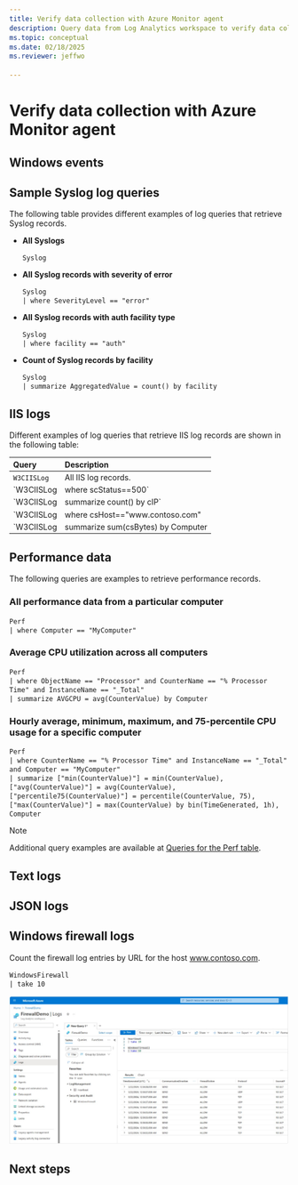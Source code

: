 ```yaml
---
title: Verify data collection with Azure Monitor agent
description: Query data from Log Analytics workspace to verify data collection with Azure Monitor agent for a VM client.
ms.topic: conceptual
ms.date: 02/18/2025
ms.reviewer: jeffwo

---
```


# Verify data collection with Azure Monitor agent

## Windows events

## Sample Syslog log queries

The following table provides different examples of log queries that retrieve Syslog records.

- **All Syslogs**

    ``` kusto
	Syslog
	```

- **All Syslog records with severity of error**

	``` kusto    
	Syslog
	| where SeverityLevel == "error"
	```

- **All Syslog records with auth facility type**

	``` kusto
	Syslog
	| where facility == "auth"
	```

- **Count of Syslog records by facility**

	``` kusto
	Syslog
	| summarize AggregatedValue = count() by facility
	```


## IIS logs
Different examples of log queries that retrieve IIS log records are shown in the following table:

| Query | Description |
|:---|:---|
| `W3CIISLog` | All IIS log records. |
| `W3CIISLog | where scStatus==500` |All IIS log records with a return status of 500. |
| `W3CIISLog | summarize count() by cIP` |Count of IIS log entries by client IP address. |
| `W3CIISLog | where csHost=="www\.contoso.com" | summarize count() by csUriStem` |Count of IIS log entries by URL for the host www\.contoso.com. |
| `W3CIISLog | summarize sum(csBytes) by Computer | take 500000` |Total bytes received by each IIS computer. |

## Performance data

The following queries are examples to retrieve performance records.

### All performance data from a particular computer

```query
Perf
| where Computer == "MyComputer"
```

### Average CPU utilization across all computers

```query
Perf 
| where ObjectName == "Processor" and CounterName == "% Processor Time" and InstanceName == "_Total"
| summarize AVGCPU = avg(CounterValue) by Computer
```

### Hourly average, minimum, maximum, and 75-percentile CPU usage for a specific computer

```query
Perf
| where CounterName == "% Processor Time" and InstanceName == "_Total" and Computer == "MyComputer"
| summarize ["min(CounterValue)"] = min(CounterValue), ["avg(CounterValue)"] = avg(CounterValue), ["percentile75(CounterValue)"] = percentile(CounterValue, 75), ["max(CounterValue)"] = max(CounterValue) by bin(TimeGenerated, 1h), Computer
```

> [!NOTE]
> Additional query examples are available at [Queries for the Perf table](/azure/azure-monitor/reference/queries/perf).

## Text logs

## JSON logs

## Windows firewall logs

Count the firewall log entries by URL for the host www.contoso.com.
    
```kusto
WindowsFirewall 
| take 10
```

[ ![Screenshot that shows the results of a Firewall log query.](media/data-collection-firewall-log/law-query-results.png) ](media/data-collection-firewall-log/law-query-results.png#lightbox)


## Next steps

